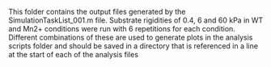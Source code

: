 This folder contains the output files generated by the SimulationTaskList_001.m file. Substrate rigidities of 0.4, 6 and 60 kPa in WT and Mn2+ conditions were run with 6 repetitions for each condition. Different combinations of these are used to generate plots in the analysis scripts folder and should be saved in a directory that is referenced in a line at the start of each of the analysis files
